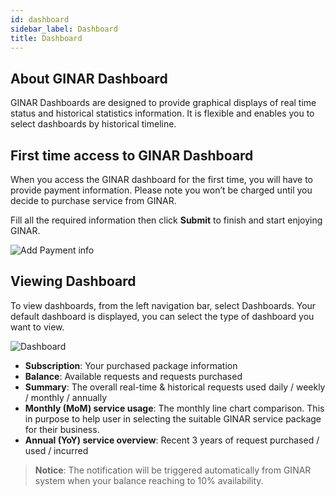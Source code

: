 ```yaml
---
id: dashboard
sidebar_label: Dashboard
title: Dashboard
---
```


## About GINAR Dashboard

GINAR Dashboards are designed to provide graphical displays of real time status and historical statistics information. It is flexible and enables you to select dashboards by historical timeline.


## First time access to GINAR Dashboard

When you access the GINAR dashboard for the first time, you will have to provide payment information. Please note you won’t be charged until you decide to purchase service from GINAR.

Fill all the required information then click **Submit** to finish and start enjoying GINAR.

![Add Payment info](./pictures/Payment1.png)


## Viewing Dashboard

To view dashboards, from the left navigation bar, select Dashboards. Your default dashboard is displayed, you can select the type of dashboard you want to view.

![Dashboard](./pictures/Dashboard.png)

-	**Subscription**: Your purchased package information
-	**Balance**: Available requests and requests purchased
-	**Summary**: The overall real-time & historical requests used daily / weekly / monthly / annually
-	**Monthly (MoM) service usage**: The monthly line chart comparison. This in purpose to help user in selecting the suitable GINAR service package for their business.
-	**Annual (YoY) service overview**: Recent 3 years of request purchased / used / incurred

> **Notice**: The notification will be triggered automatically from GINAR system when your balance reaching to 10% availability.


